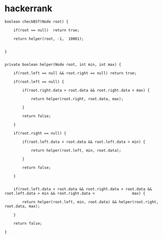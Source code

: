 # hackerrank

    boolean checkBST(Node root) {
        
        if(root == null)  return true;

        return helper(root, -1,  10001);
     
        
    }


    private boolean helper(Node root, int min, int max) {
        
        if(root.left == null && root.right == null) return true;
        
        if(root.left == null) { 
            
            if(root.right.data > root.data && root.right.data < max) {
                
                return helper(root.right, root.data, max);
            
            }
            
            return false;
            
        }
        
        if(root.right == null) {
            
            if(root.left.data < root.data && root.left.data > min) {
                
                return helper(root.left, min, root.data);
                
            }
            
            return false;
            
        }
        

        if(root.left.data < root.data && root.right.data > root.data && root.left.data > min && root.right.data <                 max) {
            
            return helper(root.left, min, root.data) && helper(root.right, root.data, max);
            
        }
        
        return false;
   
    }
